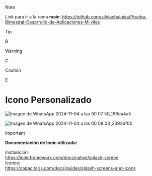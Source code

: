 > [!NOTE]
> Link para ir a la rama **main**: https://github.com/silviachaluisa/Prueba-Bimestral-Desarrollo-de-Aplicaciones-M-viles

> [!TIP] 
> B

> [!WARNING]
> C


> [!CAUTION]
> E
# **Icono Personalizado** <br>
![Imagen de WhatsApp 2024-11-04 a las 00 07 50_196ea4a5](https://github.com/user-attachments/assets/f2a4c0d5-7a28-4147-b018-c45643726e26) <br>

![Imagen de WhatsApp 2024-11-04 a las 00 08 03_33926f00](https://github.com/user-attachments/assets/6464031b-e6de-4690-abda-872010dc572b) <br>
> [!IMPORTANT]
> **Documentación de Ionic utilizada:**  <br>

*Instalación:* <br>
https://ionicframework.com/docs/native/splash-screen<br>
Iconos: <br>
https://capacitorjs.com/docs/guides/splash-screens-and-icons <br>
